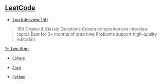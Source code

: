 ## [LeetCode](https://leetcode.com)

+ [Top Interview 150](https://leetcode.com/studyplan/top-interview-150/)

> 150 Orginal & Classic Questions Covers comprehensive interview topics
Best for 3+ months of prep time
Problems support high-quality editorials

[1- Two Sum](https://leetcode.com/problems/two-sum/?envType=study-plan-v2&envId=top-interview-150)

+ [`CSharp`](https://github.com/b-daarr/CSharp/blob/main/LeetCode/LC15001/Program.cs)

+ [`Java`](https://github.com/b-daarr/Java/blob/main/LeetCode/LC15001/src/Main.java)

+ [`Python`](https://github.com/b-daarr/Python/blob/main/LeetCode/LC15001/LC15001.py)